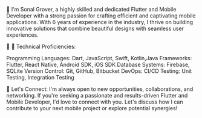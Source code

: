 👋 I'm Sonal Grover, a highly skilled and dedicated Flutter and Mobile Developer with a strong passion for crafting efficient and captivating mobile applications. With 6 years of experience in the industry, I thrive on building innovative solutions that combine beautiful designs with seamless user experiences.


🔧 🌟 Technical Proficiencies:

Programming Languages: Dart, JavaScript, Swift, Kotlin,Java
Frameworks: Flutter, React Native, Android SDK, iOS SDK
Database Systems: Firebase, SQLite
Version Control: Git, GitHub, Bitbucket
DevOps: CI/CD
Testing: Unit Testing, Integration Testing

🤝 Let's Connect:
I'm always open to new opportunities, collaborations, and networking. If you're seeking a passionate and results-driven Flutter and Mobile Developer, I'd love to connect with you. Let's discuss how I can contribute to your next mobile project or explore potential synergies!

